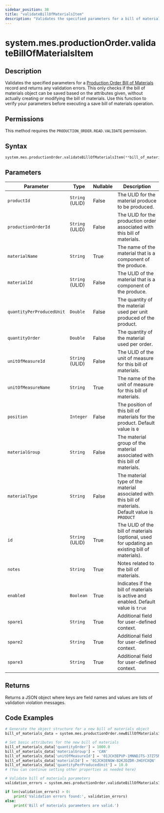 ```yaml
---
sidebar_position: 38
title: "validateBillOfMaterialsItem"
description: "Validates the specified parameters for a bill of materials."
---
```


# system.mes.productionOrder.validateBillOfMaterialsItem

## Description

Validates the specified parameters for a [Production Order Bill of Materials](../../data-model/production-order-model/production-order-bill-of-material) record and returns any validation errors.
This only checks if the bill of materials object can be saved based on the attributes given, without actually creating or modifying the bill of materials. Use this function to verify your parameters before executing a save bill of materials operation.


## Permissions

This method requires the `PRODUCTION_ORDER.READ.VALIDATE` permission.

## Syntax

```python
system.mes.productionOrder.validateBillOfMaterialsItem(**bill_of_materials_data)
```

## Parameters

| Parameter                 | Type            | Nullable | Description                                                                                          |
|---------------------------|-----------------|----------|------------------------------------------------------------------------------------------------------|
| `productId`               | `String` (ULID) | False    | The ULID for the material produce to be produced.                                                    |
| `productionOrderId`       | `String` (ULID) | False    | The ULID for the production order associated with this bill of materials.                            |
| `materialName`            | `String`        | True     | The name of the material that is a component of the produce.                                         |
| `materialId`              | `String` (ULID) | False    | The ULID of the material that is a component of the produce.                                         |
| `quantityPerProducedUnit` | `Double`        | False    | The quantity of the material used per unit produced of the product.                                  |
| `quantityOrder`           | `Double`        | False    | The quantity of the material used per order.                                                         |
| `unitOfMeasureId`         | `String` (ULID) | False    | The ULID of the unit of measure for this bill of materials.                                          |
| `unitOfMeasureName`       | `String`        | True     | The name of the unit of measure for this bill of materials.                                          |
| `position`                | `Integer`       | False    | The position of this bill of materials for the product. Default value is `0`                         |
| `materialGroup`           | `String`        | False    | The material group of the material associated with this bill of materials.                           |
| `materialType`            | `String`        | False    | The material type of the material associated with this bill of materials. Default value is `PRODUCT` |
| `id`                      | `String` (ULID) | True     | The ULID of the bill of materials (optional, used for updating an existing bill of materials).       |
| `notes`                   | `String`        | True     | Notes related to the bill of materials.                                                              |
| `enabled`                 | `Boolean`       | True     | Indicates if the bill of materials is active and enabled. Default value is `true`                    |
| `spare1`                  | `String`        | True     | Additional field for user-defined context.                                                           |
| `spare2`                  | `String`        | True     | Additional field for user-defined context.                                                           |
| `spare3`                  | `String`        | True     | Additional field for user-defined context.                                                           |

## Returns

Returns a JSON object where keys are field names and values are lists of validation violation messages.

## Code Examples

```python
# Generate the object structure for a new bill of materials object
bill_of_materials_data = system.mes.productionOrder.newBillOfMaterialsItem()

# Set basic attributes for the new bill of materials
bill_of_materials_data['quantityOrder'] = 1000.0
bill_of_materials_data['materialGroup'] = 'CAN'
bill_of_materials_data['unitOfMeasureId'] = '01JCH3EPVP-1MNNDJTS-37Z75NGB'
bill_of_materials_data['materialId'] = '01JCH3ENGW-82KJDZDR-JHGYCXQN'
bill_of_materials_data['quantityPerProducedUnit'] = 10.0
# (You can continue setting other properties as needed here)

# Validate bill of materials parameters
validation_errors = system.mes.productionOrder.validateBillOfMaterialsItem(**bill_of_materials_data)

if len(validation_errors) > 0:
    print('Validation errors found:', validation_errors)
else:
    print('Bill of materials parameters are valid.')
```
